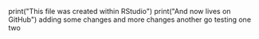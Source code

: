  print("This file was created within RStudio")
 print("And now lives on GitHub")
 adding some changes
 and more changes
 another go
 testing one two 
 
 